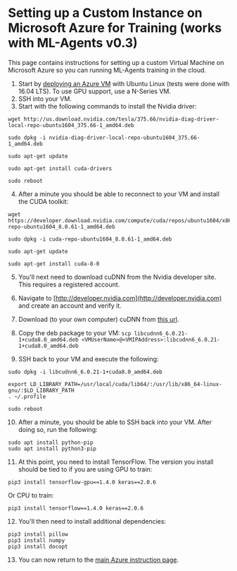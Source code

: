 # Setting up a Custom Instance on Microsoft Azure for Training (works with ML-Agents v0.3)

This page contains instructions for setting up a custom Virtual Machine on Microsoft Azure so you can running ML-Agents training in the cloud.

1.  Start by [deploying an Azure VM](https://docs.microsoft.com/azure/virtual-machines/linux/quick-create-portal) with Ubuntu Linux (tests were done with 16.04 LTS).  To use GPU support, use a N-Series VM.
2.  SSH into your VM.
3.  Start with the following commands to install the Nvidia driver:

```
wget http://us.download.nvidia.com/tesla/375.66/nvidia-diag-driver-local-repo-ubuntu1604_375.66-1_amd64.deb 

sudo dpkg -i nvidia-diag-driver-local-repo-ubuntu1604_375.66-1_amd64.deb 

sudo apt-get update 

sudo apt-get install cuda-drivers 

sudo reboot 
```

4.  After a minute you should be able to reconnect to your VM and install the CUDA toolkit:

```
wget https://developer.download.nvidia.com/compute/cuda/repos/ubuntu1604/x86_64/cuda-repo-ubuntu1604_8.0.61-1_amd64.deb 

sudo dpkg -i cuda-repo-ubuntu1604_8.0.61-1_amd64.deb 

sudo apt-get update 

sudo apt-get install cuda-8-0 
```

5.  You'll next need to download cuDNN from the Nvidia developer site.  This requires a registered account.

6.  Navigate to [http://developer.nvidia.com](http://developer.nvidia.com) and create an account and verify it.

7.  Download (to your own computer) cuDNN from [this url](https://developer.nvidia.com/compute/machine-learning/cudnn/secure/v6/prod/8.0_20170307/Ubuntu16_04_x64/libcudnn6_6.0.20-1+cuda8.0_amd64-deb).  

8.  Copy the deb package to your VM: ```scp libcudnn6_6.0.21-1+cuda8.0_amd64.deb <VMUserName>@<VMIPAddress>:libcudnn6_6.0.21-1+cuda8.0_amd64.deb ```

9.  SSH back to your VM and execute the following:

```
sudo dpkg -i libcudnn6_6.0.21-1+cuda8.0_amd64.deb 

export LD_LIBRARY_PATH=/usr/local/cuda/lib64/:/usr/lib/x86_64-linux-gnu/:$LD_LIBRARY_PATH 
. ~/.profile 

sudo reboot 
```

10.  After a minute, you should be able to SSH back into your VM.  After doing so, run the following:

```
sudo apt install python-pip 
sudo apt install python3-pip
```

11.  At this point, you need to install TensorFlow.  The version you install should be tied to if you are using GPU to train:

```
pip3 install tensorflow-gpu==1.4.0 keras==2.0.6 
```
Or CPU to train:
```
pip3 install tensorflow==1.4.0 keras==2.0.6 
```

12.  You'll then need to install additional dependencies:
```
pip3 install pillow 
pip3 install numpy 
pip3 install docopt 
```

13.  You can now return to the [main Azure instruction page](Training-on-Microsoft-Azure.md).